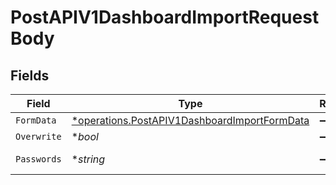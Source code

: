 # PostAPIV1DashboardImportRequestBody


## Fields

| Field                                                                                                       | Type                                                                                                        | Required                                                                                                    | Description                                                                                                 | Example                                                                                                     |
| ----------------------------------------------------------------------------------------------------------- | ----------------------------------------------------------------------------------------------------------- | ----------------------------------------------------------------------------------------------------------- | ----------------------------------------------------------------------------------------------------------- | ----------------------------------------------------------------------------------------------------------- |
| `FormData`                                                                                                  | [*operations.PostAPIV1DashboardImportFormData](../../models/operations/postapiv1dashboardimportformdata.md) | :heavy_minus_sign:                                                                                          | N/A                                                                                                         |                                                                                                             |
| `Overwrite`                                                                                                 | **bool*                                                                                                     | :heavy_minus_sign:                                                                                          | N/A                                                                                                         | true                                                                                                        |
| `Passwords`                                                                                                 | **string*                                                                                                   | :heavy_minus_sign:                                                                                          | N/A                                                                                                         | {"databases/{{DatabaseYAMLFile}}": "{{DatabasePassword}}"}                                                  |